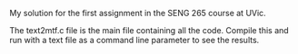 My solution for the first assignment in the SENG 265 course at UVic.

The text2mtf.c file is the main file containing all the code. Compile this and run with a text file as a command line parameter to see the results.
